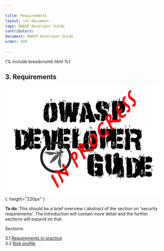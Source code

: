 ```yaml
---

title: Requirements
layout: col-document
tags: OWASP Developer Guide
contributors:
document: OWASP Developer Guide
order: 500

---
```


{% include breadcrumb.html %}

## 3. Requirements

![Developer Guide](../assets/images/dg_wip.png "OWASP Developer Guide"){: height="220px" }

**To do**: This should be a brief overview / abstract of the section on 'security requirements'.
The Introduction will contain more detail and the further sections will expand on that.

Sections:

3.1 [Requirements in practice](01-requirements.md)  
3.2 [Risk profile](02-risk.md)  
